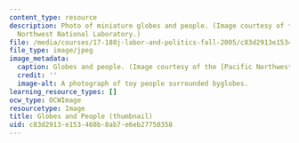 ```yaml
---
content_type: resource
description: Photo of miniature globes and people. (Image courtesy of the Pacific
  Northwest National Laboratory.)
file: /media/courses/17-188j-labor-and-politics-fall-2005/c83d2913e153460b8ab7e6eb27750358_17-188jf05-th.jpg
file_type: image/jpeg
image_metadata:
  caption: Globes and people. (Image courtesy of the [Pacific Northwest National Laboratory](http://www.pnl.gov/).)
  credit: ''
  image-alt: A photograph of toy people surrounded byglobes.
learning_resource_types: []
ocw_type: OCWImage
resourcetype: Image
title: Globes and People (thumbnail)
uid: c83d2913-e153-460b-8ab7-e6eb27750358
---
```


